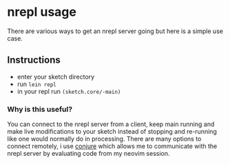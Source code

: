 # nrepl usage

There are various ways to get an nrepl server going but here is a simple use
case.

## Instructions

* enter your sketch directory
* run `lein repl`
* in your repl run `(sketch.core/-main)`

### Why is this useful?

You can connect to the nrepl server from a client, keep main running and make
live modifications to your sketch instead of stopping and re-running like one
would normally do in processing. There are many options to connect remotely, i
use [conjure](https://github.com/Olical/conjure) which allows me to communicate
with the nrepl server by evaluating code from my neovim session.
